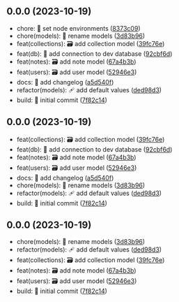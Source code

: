 ## 0.0.0 (2023-10-19)

* chore: :wrench: set node environments ([8373c09](https://github.com/francescorjm/ThoughtKeeper/commit/8373c09))
* chore(models): :truck: rename models ([3d83b96](https://github.com/francescorjm/ThoughtKeeper/commit/3d83b96))
* feat(collections): :card_file_box: add collection model ([39fc76e](https://github.com/francescorjm/ThoughtKeeper/commit/39fc76e))
* feat(db): :wrench: add connection to dev database ([92cbf6d](https://github.com/francescorjm/ThoughtKeeper/commit/92cbf6d))
* feat(notes): :card_file_box: add note model ([67a4b3b](https://github.com/francescorjm/ThoughtKeeper/commit/67a4b3b))
* feat(users): :card_file_box: add user model ([52946e3](https://github.com/francescorjm/ThoughtKeeper/commit/52946e3))
* docs: :memo: add changelog ([a5d540f](https://github.com/francescorjm/ThoughtKeeper/commit/a5d540f))
* refactor(models): :adhesive_bandage: add default values ([ded98d3](https://github.com/francescorjm/ThoughtKeeper/commit/ded98d3))
* build: :tada: initial commit ([7f82c14](https://github.com/francescorjm/ThoughtKeeper/commit/7f82c14))



## 0.0.0 (2023-10-19)

* feat(collections): :card_file_box: add collection model ([39fc76e](https://github.com/francescorjm/ThoughtKeeper/commit/39fc76e))
* feat(db): :wrench: add connection to dev database ([92cbf6d](https://github.com/francescorjm/ThoughtKeeper/commit/92cbf6d))
* feat(notes): :card_file_box: add note model ([67a4b3b](https://github.com/francescorjm/ThoughtKeeper/commit/67a4b3b))
* feat(users): :card_file_box: add user model ([52946e3](https://github.com/francescorjm/ThoughtKeeper/commit/52946e3))
* docs: :memo: add changelog ([a5d540f](https://github.com/francescorjm/ThoughtKeeper/commit/a5d540f))
* chore(models): :truck: rename models ([3d83b96](https://github.com/francescorjm/ThoughtKeeper/commit/3d83b96))
* refactor(models): :adhesive_bandage: add default values ([ded98d3](https://github.com/francescorjm/ThoughtKeeper/commit/ded98d3))
* build: :tada: initial commit ([7f82c14](https://github.com/francescorjm/ThoughtKeeper/commit/7f82c14))



## 0.0.0 (2023-10-19)

* chore(models): :truck: rename models ([3d83b96](https://github.com/francescorjm/ThoughtKeeper/commit/3d83b96))
* refactor(models): :adhesive_bandage: add default values ([ded98d3](https://github.com/francescorjm/ThoughtKeeper/commit/ded98d3))
* feat(collections): :card_file_box: add collection model ([39fc76e](https://github.com/francescorjm/ThoughtKeeper/commit/39fc76e))
* feat(notes): :card_file_box: add note model ([67a4b3b](https://github.com/francescorjm/ThoughtKeeper/commit/67a4b3b))
* feat(users): :card_file_box: add user model ([52946e3](https://github.com/francescorjm/ThoughtKeeper/commit/52946e3))
* build: :tada: initial commit ([7f82c14](https://github.com/francescorjm/ThoughtKeeper/commit/7f82c14))



